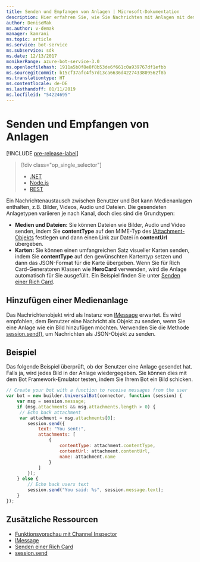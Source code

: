 ```yaml
---
title: Senden und Empfangen von Anlagen | Microsoft-Dokumentation
description: Hier erfahren Sie, wie Sie Nachrichten mit Anlagen mit dem Bot Framework SDK für Node.js senden und empfangen.
author: DeniseMak
ms.author: v-demak
manager: kamrani
ms.topic: article
ms.service: bot-service
ms.subservice: sdk
ms.date: 12/13/2017
monikerRange: azure-bot-service-3.0
ms.openlocfilehash: 1911a5b0f8e8f8b53de6f661c0a939767df1efbb
ms.sourcegitcommit: b15cf37afc4f57d13ca6636d4227433809562f8b
ms.translationtype: HT
ms.contentlocale: de-DE
ms.lasthandoff: 01/11/2019
ms.locfileid: "54224695"
---
```

# <a name="send-and-receive-attachments"></a>Senden und Empfangen von Anlagen

[!INCLUDE [pre-release-label](../includes/pre-release-label-v3.md)]

> [!div class="op_single_selector"]
> - [.NET](../dotnet/bot-builder-dotnet-add-media-attachments.md)
> - [Node.js](../nodejs/bot-builder-nodejs-send-receive-attachments.md)
> - [REST](../rest-api/bot-framework-rest-connector-add-media-attachments.md)

Ein Nachrichtenaustausch zwischen Benutzer und Bot kann Medienanlagen enthalten, z.B. Bilder, Videos, Audio und Dateien. Die gesendeten Anlagetypen variieren je nach Kanal, doch dies sind die Grundtypen:

* **Medien und Dateien:** Sie können Dateien wie Bilder, Audio und Video senden, indem Sie **contentType** auf den MIME-Typ des [IAttachment-Objekts][IAttachment] festlegen und dann einen Link zur Datei in **contentUrl** übergeben.
* **Karten:** Sie können einen umfangreichen Satz visueller Karten <!-- and custom keyboards --> senden, indem Sie **contentType** auf den gewünschten Kartentyp setzen und dann das JSON-Format für die Karte übergeben. Wenn Sie für Rich Card-Generatoren Klassen wie **HeroCard** verwenden, wird die Anlage automatisch für Sie ausgefüllt. Ein Beispiel finden Sie unter [Senden einer Rich Card](bot-builder-nodejs-send-rich-cards.md).

## <a name="add-a-media-attachment"></a>Hinzufügen einer Medienanlage
Das Nachrichtenobjekt wird als Instanz von [IMessage][IMessage] erwartet. Es wird empfohlen, dem Benutzer eine Nachricht als Objekt zu senden, wenn Sie eine Anlage wie ein Bild hinzufügen möchten. Verwenden Sie die Methode [session.send()][SessionSend], um Nachrichten als JSON-Objekt zu senden. 

## <a name="example"></a>Beispiel

Das folgende Beispiel überprüft, ob der Benutzer eine Anlage gesendet hat. Falls ja, wird jedes Bild in der Anlage wiedergegeben. Sie können dies mit dem Bot Framework-Emulator testen, indem Sie Ihrem Bot ein Bild schicken.

```javascript
// Create your bot with a function to receive messages from the user
var bot = new builder.UniversalBot(connector, function (session) {
    var msg = session.message;
    if (msg.attachments && msg.attachments.length > 0) {
     // Echo back attachment
     var attachment = msg.attachments[0];
        session.send({
            text: "You sent:",
            attachments: [
                {
                    contentType: attachment.contentType,
                    contentUrl: attachment.contentUrl,
                    name: attachment.name
                }
            ]
        });
    } else {
        // Echo back users text
        session.send("You said: %s", session.message.text);
    }
});
```
## <a name="additional-resources"></a>Zusätzliche Ressourcen

* [Funktionsvorschau mit Channel Inspector][inspector]
* [IMessage][IMessage]
* [Senden einer Rich Card][SendRichCard]
* [session.send][SessionSend]

[IMessage]: http://docs.botframework.com/en-us/node/builder/chat-reference/interfaces/_botbuilder_d_.imessage
[SendRichCard]: bot-builder-nodejs-send-rich-cards.md
[SessionSend]: https://docs.botframework.com/en-us/node/builder/chat-reference/classes/_botbuilder_d_.session.html#send
[IAttachment]: https://docs.botframework.com/en-us/node/builder/chat-reference/interfaces/_botbuilder_d_.iattachment.html
[inspector]: ../bot-service-channel-inspector.md
